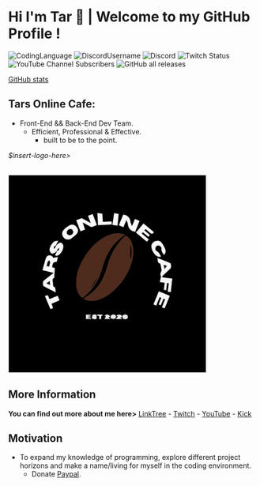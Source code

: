 <h1 id="hi-im-tar-👋--welcome-to-my-github-profile-">Hi I&#39;m Tar 👋 | Welcome to my GitHub Profile !</h1>
<img alt="CodingLanguage" src="https://img.shields.io/badge/Language-Python-green?style=for-the-badge&logo=Python&logoColor=green&label=Language&color=white">
<img alt="DiscordUsername" src="https://img.shields.io/badge/Username-nottherealtar-green?style=for-the-badge&logo=Discord&logoColor=green&label=Discord&color=white"> 
<img alt="Discord" src="https://img.shields.io/discord/729831380699185252?style=for-the-badge&logo=Discord&logoColor=green&label=Chat&color=white&link=https%3A%2F%2Fdiscord.gg%2FggaweTChKk">

<img alt="Twitch Status" src="https://img.shields.io/twitch/status/nottherealtar?style=for-the-badge&logo=twitch&logoColor=green&label=Twitch&color=white">
<img alt="YouTube Channel Subscribers" src="https://img.shields.io/youtube/channel/subscribers/UC2LzU0acQ-wwZvf3OWwobVA?style=for-the-badge&logo=youtube&logoColor=green&color=white">

<img alt="GitHub all releases" src="https://img.shields.io/github/downloads/tar420/Duncan/total?style=for-the-badge&logo=discord&logoColor=green&label=DuncanBot&color=white">

[GitHub stats](https://github-readme-stats.vercel.app/api?username=nottherealtar)

<h2 id="tars-online-cafe">Tars Online Cafe:</h2>
<ul>
<li>Front-End &amp;&amp; Back-End Dev Team.<ul>
<li>Efficient, Professional &amp; Effective.<ul>
<li>built to be to the point.</li>
</ul>
</li>
</ul>
</li>
</ul>


<p><em>$insert-logo-here&gt;</em> <div align="left">
    <br>
        <img src="tocl.svg" width="400px">
    <br></p>
</div>


<h2 id="more-information">More Information</h2>
<p> <strong>You can find out more about me here&gt;</strong> <a href="https://bit.ly/nottherealtar">LinkTree</a>
    - <a href="https://bit.ly/tarstwitch">Twitch</a>
        - <a href="https://bit.ly/tarsyt">YouTube</a>
            - <a href="https://bit.ly/tarskick">Kick</a></p>
            

            
<h2 id="motivation">Motivation</h2>
<ul>
<li>To expand my knowledge of programming, explore different project horizons and make a name/living for myself in the coding environment.<ul>
<li>Donate <a href="https://bit.ly/3KMYYVh">Paypal</a>.</li>
</ul>
</li>
</ul>
